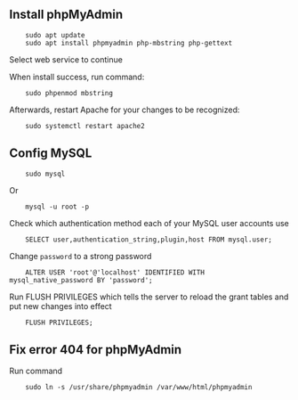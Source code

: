## Install phpMyAdmin

```
    sudo apt update
    sudo apt install phpmyadmin php-mbstring php-gettext
```

Select web service to continue

When install success, run command:

```
    sudo phpenmod mbstring
```

Afterwards, restart Apache for your changes to be recognized:

```
    sudo systemctl restart apache2
```

## Config MySQL

```
    sudo mysql
```

Or

```
    mysql -u root -p
```

Check which authentication method each of your MySQL user accounts use

```mysql
    SELECT user,authentication_string,plugin,host FROM mysql.user;
```


Change `password` to a strong password

```mysql
    ALTER USER 'root'@'localhost' IDENTIFIED WITH mysql_native_password BY 'password';
```

Run FLUSH PRIVILEGES which tells the server to reload the grant tables and put new changes into effect

```mysql
    FLUSH PRIVILEGES;
```

## Fix error 404 for phpMyAdmin

Run command

```
    sudo ln -s /usr/share/phpmyadmin /var/www/html/phpmyadmin
```
